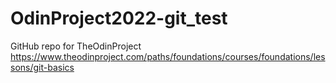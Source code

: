 # OdinProject2022-git_test
GitHub repo for TheOdinProject https://www.theodinproject.com/paths/foundations/courses/foundations/lessons/git-basics
